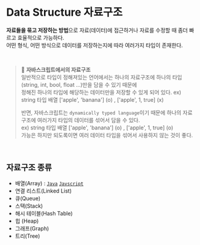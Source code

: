 # Data Structure 자료구조
**자료들을 묶고 저장하는 방법**으로 자료(데이터)에 접근하거나 자료를 수정할 때 좀더 빠르고 효율적으로 가능하다.     
어떤 형식, 어떤 방식으로 데이터를 저장하는지에 따라 여러가지 타입이 존재한다.

<br />

> 📌 **자바스크립트에서의 자료구조**     
> 일반적으로 타입이 정해져있는 언어에서는 하나의 자료구조에 하나의 타입(string, int, bool, float ...)만을 담을 수 있기 때문에     
> 정해진 하나의 타입에 해당하는 데이터만을 저장할 수 있게 되어 있다.  ex) string 타입 배열 ['apple', 'banana'] (o) , ['apple', 1, true] (x)      
> 
> 반면, 자바스크립트는 `dynamically typed language`이기 때문에 하나의 자료구조에 여러가지 타입의 데이터를 섞어서 담을 수 있다.     
> ex) string 타입 배열 ['apple', 'banana'] (o) , ['apple', 1, true] (o)      
> 가능은 하지만 되도록이면 여러 데이터 타입을 섞어서 사용하지 않는 것이 좋다.

<br />

## 자료구조 종류
- 배열(Array) :  [`Java`](Java/Array.md)  [`Javscript`](Javascript/Array.md)
- 연결 리스트(Linked List)
- 큐(Queue)
- 스택(Stack)
- 해시 테이블(Hash Table)
- 힙 (Heap)
- 그래프(Graph)
- 트리(Tree)
